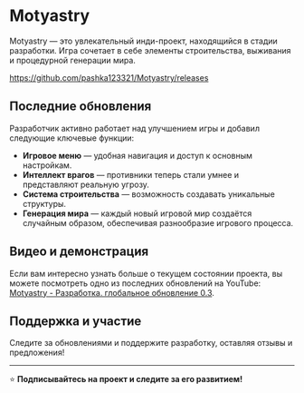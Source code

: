 # Motyastry 

Motyastry — это увлекательный инди-проект, находящийся в стадии разработки. Игра сочетает в себе элементы строительства, выживания и процедурной генерации мира. 

https://github.com/pashka123321/Motyastry/releases

## Последние обновления
Разработчик активно работает над улучшением игры и добавил следующие ключевые функции:
- **Игровое меню** — удобная навигация и доступ к основным настройкам.
- **Интеллект врагов** — противники теперь стали умнее и представляют реальную угрозу.
- **Система строительства** — возможность создавать уникальные структуры.
- **Генерация мира** — каждый новый игровой мир создаётся случайным образом, обеспечивая разнообразие игрового процесса.

## Видео и демонстрация
Если вам интересно узнать больше о текущем состоянии проекта, вы можете посмотреть одно из последних обновлений на YouTube: [Motyastry - Разработка. глобальное обновление 0.3](#).

## Поддержка и участие
Следите за обновлениями и поддержите разработку, оставляя отзывы и предложения!

---
⭐ **Подписывайтесь на проект и следите за его развитием!**
